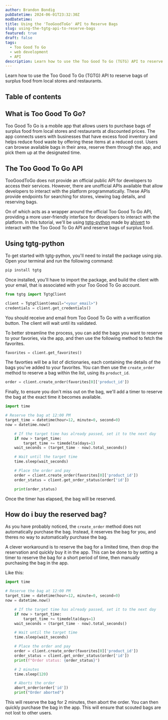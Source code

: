 ```yaml
---
author: Brandon Bondig
pubDatetime: 2024-06-01T23:32:30Z
modDatetime:
title: Using the 'TooGoodToGo' API to Reserve Bags
slug: using-the-tgtg-api-to-reserve-bags
featured: true
draft: false
tags:
  - Too Good To Go
  - web development
  - API
description: Learn how to use the Too Good To Go (TGTG) API to reserve bags of surplus food from local stores and restaurants.
---
```


Learn how to use the Too Good To Go (TGTG) API to reserve bags of surplus food from local stores and restaurants.

## Table of contents

## What is Too Good To Go?

Too Good To Go is a mobile app that allows users to purchase bags of surplus food from local stores and restaurants at discounted prices. The app connects users with businesses that have excess food inventory and helps reduce food waste by offering these items at a reduced cost. Users can browse available bags in their area, reserve them through the app, and pick them up at the designated time.

## The Too Good To Go API

TooGoodToGo does not provide an official public API for developers to access their services. However, there are unofficial APIs available that allow developers to interact with the platform programmatically. These APIs provide endpoints for searching for stores, viewing bag details, and reserving bags.

On of which acts as a wrapper around the official Too Good To Go API, providing a more user-friendly interface for developers to interact with the platform. In this tutorial, we'll be using [tgtg-python](https://github.com/ahivert/tgtg-python) made by [ahivert](https://github.com/ahivert) to interact with the Too Good To Go API and reserve bags of surplus food.

## Using tgtg-python

To get started with tgtg-python, you'll need to install the package using pip. Open your terminal and run the following command:

```bash
pip install tgtg
```

Once installed, you'll have to import the package, and build the client with your email, that is associated with your Too Good To Go account.

```python
from tgtg import TgtgClient

client = TgtgClient(email="<your_email>")
credentials = client.get_credentials()
```

You should receive and email from Too Good To Go with a verification button. The client will wait until its validated.

To better streamline the process, you can add the bags you want to reserve to your favories, via the app, and then use the following method to fetch the favorites.

```python
favorites = client.get_favorites()
```

The favorties will be a list of dictionaries, each containing the details of the bags you've added to your favorites. You can then use the `create_order` method to reserve a bag within the list, using its `product_id`.

```python
order = client.create_order(favorites[0]['product_id'])
```

Finally, to ensure you don't miss out on the bag, we'll add a timer to reserve the bag at the exact time it becomes available.

```python
import time

# Reserve the bag at 12:00 PM
target_time = datetime(hour=12, minute=0, second=0)
now = datetime.now()

    # If the target time has already passed, set it to the next day
    if now > target_time:
        target_time += timedelta(days=1)
    wait_seconds = (target_time - now).total_seconds()

    # Wait until the target time
    time.sleep(wait_seconds)

    # Place the order and pay
    order = client.create_order(favorites[0]['product_id'])
    order_status = client.get_order_status(order['id'])

    print(order_status)
```

Once the timer has elapsed, the bag will be reserved.

## How do i buy the reserved bag?

As you have probably noticed, the `create_order` method does not automatically purchase the bag. Instead, it reserves the bag for you, and theres no way to automatically purchase the bag.

A clever workaround is to reserve the bag for a limited time, then drop the reservation and quickly buy it in the app. This can be done to by setting a timer to reserve the bag for a short period of time, then manually purchasing the bag in the app.

Like this:

```python
import time

# Reserve the bag at 12:00 PM
target_time = datetime(hour=12, minute=0, second=0)
now = datetime.now()

    # If the target time has already passed, set it to the next day
    if now > target_time:
        target_time += timedelta(days=1)
    wait_seconds = (target_time - now).total_seconds()

    # Wait until the target time
    time.sleep(wait_seconds)

    # Place the order and pay
    order = client.create_order(favorites[0]['product_id'])
    order_status = client.get_order_status(order['id'])
    print(f"Order status: {order_status}")

    # 2 minutes
    time.sleep(120)

    # Aborts the order
    abort_order(order['id'])
    print("Order aborted")
```

This will reserve the bag for 2 minutes, then abort the order. You can then quickly purchase the bag in the app. This will ensure that scouted bags are not lost to other users.

